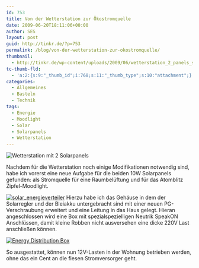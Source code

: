 ```yaml
---
id: 753
title: Von der Wetterstation zur Ökostromquelle
date: 2009-06-20T18:11:06+00:00
author: SES
layout: post
guid: http://tinkr.de/?p=753
permalink: /blog/von-der-wetterstation-zur-okostromquelle/
thumbnail:
  - http://tinkr.de/wp-content/uploads/2009/06/wetterstation_2_panels_sml.jpg
tc-thumb-fld:
  - 'a:2:{s:9:"_thumb_id";i:768;s:11:"_thumb_type";s:10:"attachment";}'
categories:
  - Allgemeines
  - Basteln
  - Technik
tags:
  - Energie
  - Moodlight
  - Solar
  - Solarpanels
  - Wetterstation
---
```

<img loading="lazy" src="/assets/2008/08/wetterstation_2_panels.jpg" alt="Wetterstation mit 2 Solarpanels" title="Wetterstation mit 2 Solarpanels" width="606" height="485" class="alignnone size-full wp-image-725" srcset="/assets/2008/08/wetterstation_2_panels.jpg 606w, /assets/2008/08/wetterstation_2_panels-300x240.jpg 300w" sizes="(max-width: 606px) 100vw, 606px" />

Nachdem für die Wetterstation noch einige Modifikationen notwendig sind, habe ich vorerst eine neue Aufgabe für die beiden 10W Solarpanels gefunden: als Stromquelle für eine Raumbelüftung und für das Atomblitz Zipfel-Moodlight.

[<img loading="lazy" src="/assets/2009/06/solar_energieverteiler.png" alt="solar_energieverteiler" title="solar_energieverteiler" width="606" height="333" class="alignnone size-full wp-image-755" srcset="/assets/2009/06/solar_energieverteiler.png 606w, /assets/2009/06/solar_energieverteiler-300x164.png 300w" sizes="(max-width: 606px) 100vw, 606px" />](/assets/2009/06/solar_energieverteiler.png)
Hierzu habe ich das Gehäuse in dem der Solarregler und der Bleiakku untergebracht sind mit einer neuen PG-Verschraubung erweitert und eine Leitung in das Haus gelegt. Hieran angeschlossen wird eine Box mit spezialspezielligen Neutrik SpeakON Anschlüssen, damit kleine Robben nicht ausversehen eine dicke 220V Last anschließen können.

[<img loading="lazy" src="/assets/2009/06/energydistribution_box.png" alt="Energy Distribution Box" title="Energy Distribution Box" width="606" height="455" class="alignnone size-full wp-image-759" srcset="/assets/2009/06/energydistribution_box.png 606w, /assets/2009/06/energydistribution_box-300x225.png 300w" sizes="(max-width: 606px) 100vw, 606px" />](/assets/2009/06/energydistribution_box.png)

So ausgestattet, können nun 12V-Lasten in der Wohnung betrieben werden, ohne das ein Cent an die fiesen Stromversorger geht.
